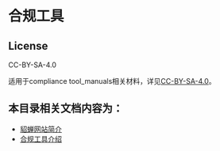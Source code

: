 # 合规工具

## License

CC-BY-SA-4.0

适用于compliance tool_manuals相关材料，详见[CC-BY-SA-4.0](https://spdx.org/licenses/CC-BY-SA-4.0.html)。

## 本目录相关文档内容为：

* [貂蝉网站简介](https://gitee.com/openeuler/compliance/blob/master/doc/tool_manuals/diaochan.md)
* [合规工具介绍](https://gitee.com/openeuler/compliance/blob/master/doc/tool_manuals/tools_introduction.md)